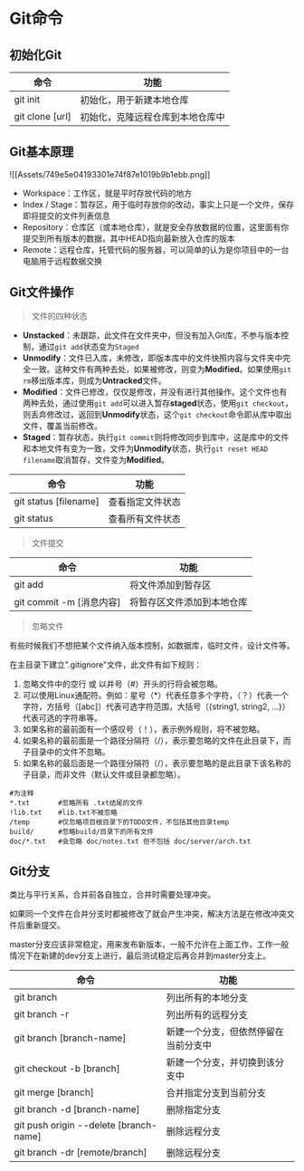 # Git命令

## 初始化Git

| 命令              | 功能               |
| --------------- | ---------------- |
| git init        | 初始化，用于新建本地仓库     |
| git clone [url] | 初始化，克隆远程仓库到本地仓库中 |

## Git基本原理

![[Assets/749e5e04193301e74f87e1019b9b1ebb.png]] 

- Workspace：工作区，就是平时存放代码的地方
- Index / Stage：暂存区，用于临时存放你的改动，事实上只是一个文件，保存即将提交的文件列表信息
- Repository：仓库区（或本地仓库），就是安全存放数据的位置，这里面有你提交到所有版本的数据，其中HEAD指向最新放入仓库的版本
- Remote：远程仓库，托管代码的服务器，可以简单的认为是你项目中的一台电脑用于远程数据交换

## Git文件操作

> 文件的四种状态

- **Unstacked**：未跟踪，此文件在文件夹中，但没有加入Git库，不参与版本控制，通过`git add`状态变为`Staged`
- **Unmodify**：文件已入库，未修改，即版本库中的文件快照内容与文件夹中完全一致。这种文件有两种去处，如果被修改，则变为**Modified**。如果使用`git rm`移出版本库，则成为**Untracked**文件。
- **Modified**：文件已修改，仅仅是修改，并没有进行其他操作。这个文件也有两种去处，通过使用`git add`可以进入暂存**staged**状态，使用`git checkout`，则丢弃修改过，返回到**Unmodify**状态，这个`git checkout`命令即从库中取出文件，覆盖当前修改。
- **Staged**：暂存状态，执行`git commit`则将修改同步到库中，这是库中的文件和本地文件有变为一致，文件为**Unmodify**状态，执行`git reset HEAD filename`取消暂存，文件变为**Modified**。

|命令|功能|
|--|--|
|git status [filename]|查看指定文件状态|
|git status|查看所有文件状态|

> 文件提交

|命令|功能|
|--|--|
|git add|将文件添加到暂存区|
|git commit -m [消息内容]|将暂存区文件添加到本地仓库|

> 忽略文件

有些时候我们不想把某个文件纳入版本控制，如数据库，临时文件，设计文件等。

在主目录下建立".gitignore"文件，此文件有如下规则：

1. 忽略文件中的空行 或 以井号（#）开头的行将会被忽略。
2. 可以使用Linux通配符。例如：星号（*）代表任意多个字符，（？）代表一个字符，方括号（[abc]）代表可选字符范围，大括号（{string1, string2, ...}）代表可选的字符串等。
3. 如果名称的最前面有一个感叹号（！），表示例外规则，将不被忽略。
4. 如果名称的最前面是一个路径分隔符（/），表示要忽略的文件在此目录下，而子目录中的文件不忽略。
5. 如果名称的最后面是一个路径分隔符（/），表示要忽略的是此目录下该名称的子目录，而非文件（默认文件或目录都忽略）。

```gitignore
#为注释
*.txt       #忽略所有 .txt结尾的文件
!lib.txt    #lib.txt不被忽略
/temp       #仅忽略项目根目录下的TODO文件，不包括其他目录temp
build/      #忽略build/目录下的所有文件
doc/*.txt   #会忽略 doc/notes.txt 但不包括 doc/server/arch.txt
```

## Git分支

类比与平行关系，合并前各自独立，合并时需要处理冲突。

如果同一个文件在合并分支时都被修改了就会产生冲突，解决方法是在修改冲突文件后重新提交。

master分支应该非常稳定，用来发布新版本，一般不允许在上面工作，工作一般情况下在新建的dev分支上进行，最后测试稳定后再合并到master分支上。

|命令|功能|
|--|--|
|git branch|列出所有的本地分支|
|git branch -r|列出所有的远程分支|
|git branch [branch-name]|新建一个分支，但依然停留在当前分支中|
|git checkout -b [branch]|新建一个分支，并切换到该分支中|
|git merge [branch]|合并指定分支到当前分支|
|git branch -d [branch-name]|删除指定分支|
|git push origin --delete [branch-name]|删除远程分支|
|git branch -dr [remote/branch]|删除远程分支|
